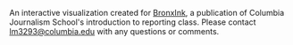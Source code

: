 An interactive visualization created for [BronxInk](http://www.bronxink.org), a publication of Columbia Journalism School's introduction to reporting class. Please contact lm3293@columbia.edu with any questions or comments.
